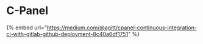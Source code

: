 # C-Panel

{% embed url="https://medium.com/@agitt/cpanel-continuous-integration-ci-with-gitlab-github-deployment-8c40a6df1751" %}



